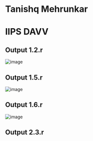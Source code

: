 # Tanishq Mehrunkar
# IIPS DAVV
## Output 1.2.r
![image](https://github.com/TanishqMehrunkarIIPSDAVV/Data-Science/assets/120441879/0e814785-7b6b-4efe-aca1-b1ea1dab07de)

## Output 1.5.r
![image](https://github.com/TanishqMehrunkarIIPSDAVV/Data-Science/assets/120441879/b50dfda5-5fc4-4bfb-a4b8-7c276040b03f)

## Output 1.6.r
![image](https://github.com/TanishqMehrunkarIIPSDAVV/Data-Science/assets/120441879/21402a01-ea54-4242-9d8b-aa849267d70d)

## Output 2.3.r
